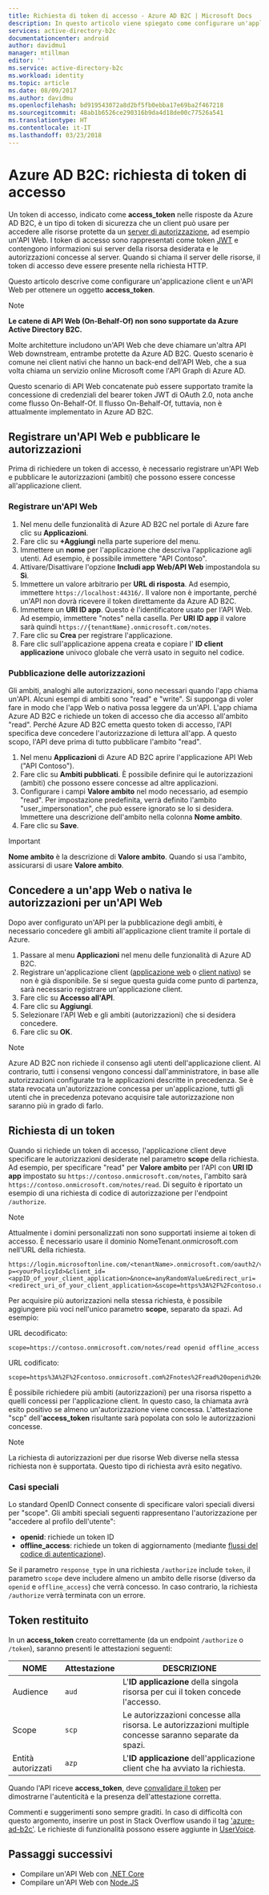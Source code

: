 ```yaml
---
title: Richiesta di token di accesso - Azure AD B2C | Microsoft Docs
description: In questo articolo viene spiegato come configurare un'applicazione client e acquisire un token di accesso.
services: active-directory-b2c
documentationcenter: android
author: davidmu1
manager: mtillman
editor: ''
ms.service: active-directory-b2c
ms.workload: identity
ms.topic: article
ms.date: 08/09/2017
ms.author: davidmu
ms.openlocfilehash: bd919543072a8d2bf5fb0ebba17e69ba2f467218
ms.sourcegitcommit: 48ab1b6526ce290316b9da4d18de00c77526a541
ms.translationtype: HT
ms.contentlocale: it-IT
ms.lasthandoff: 03/23/2018
---
```

# <a name="azure-ad-b2c-requesting-access-tokens"></a>Azure AD B2C: richiesta di token di accesso

Un token di accesso, indicato come **access\_token** nelle risposte da Azure AD B2C, è un tipo di token di sicurezza che un client può usare per accedere alle risorse protette da un [server di autorizzazione](https://docs.microsoft.com/azure/active-directory-b2c/active-directory-b2c-reference-protocols#the-basics), ad esempio un'API Web. I token di accesso sono rappresentati come token [JWT](https://docs.microsoft.com/azure/active-directory-b2c/active-directory-b2c-reference-tokens#types-of-tokens) e contengono informazioni sui server della risorsa desiderata e le autorizzazioni concesse al server. Quando si chiama il server delle risorse, il token di accesso deve essere presente nella richiesta HTTP.

Questo articolo descrive come configurare un'applicazione client e un'API Web per ottenere un oggetto **access\_token**.

> [!NOTE]
> **Le catene di API Web (On-Behalf-Of) non sono supportate da Azure Active Directory B2C.**
>
> Molte architetture includono un'API Web che deve chiamare un'altra API Web downstream, entrambe protette da Azure AD B2C. Questo scenario è comune nei client nativi che hanno un back-end dell'API Web, che a sua volta chiama un servizio online Microsoft come l'API Graph di Azure AD.
>
> Questo scenario di API Web concatenate può essere supportato tramite la concessione di credenziali del bearer token JWT di OAuth 2.0, nota anche come flusso On-Behalf-Of. Il flusso On-Behalf-Of, tuttavia, non è attualmente implementato in Azure AD B2C.

## <a name="register-a-web-api-and-publish-permissions"></a>Registrare un'API Web e pubblicare le autorizzazioni

Prima di richiedere un token di accesso, è necessario registrare un'API Web e pubblicare le autorizzazioni (ambiti) che possono essere concesse all'applicazione client.

### <a name="register-a-web-api"></a>Registrare un'API Web

1. Nel menu delle funzionalità di Azure AD B2C nel portale di Azure fare clic su **Applicazioni**.
1. Fare clic su **+Aggiungi** nella parte superiore del menu.
1. Immettere un **nome** per l'applicazione che descriva l'applicazione agli utenti. Ad esempio, è possibile immettere "API Contoso".
1. Attivare/Disattivare l'opzione **Includi app Web/API Web** impostandola su **Sì**.
1. Immettere un valore arbitrario per **URL di risposta**. Ad esempio, immettere `https://localhost:44316/`. Il valore non è importante, perché un'API non dovrà ricevere il token direttamente da Azure AD B2C.
1. Immettere un **URI ID app**. Questo è l'identificatore usato per l'API Web. Ad esempio, immettere "notes" nella casella. Per **URI ID app** il valore sarà quindi `https://{tenantName}.onmicrosoft.com/notes`.
1. Fare clic su **Crea** per registrare l'applicazione.
1. Fare clic sull'applicazione appena creata e copiare l' **ID client applicazione** univoco globale che verrà usato in seguito nel codice.

### <a name="publishing-permissions"></a>Pubblicazione delle autorizzazioni

Gli ambiti, analoghi alle autorizzazioni, sono necessari quando l'app chiama un'API. Alcuni esempi di ambiti sono "read" e "write". Si supponga di voler fare in modo che l'app Web o nativa possa leggere da un'API. L'app chiama Azure AD B2C e richiede un token di accesso che dia accesso all'ambito "read". Perché Azure AD B2C emetta questo token di accesso, l'API specifica deve concedere l'autorizzazione di lettura all'app. A questo scopo, l'API deve prima di tutto pubblicare l'ambito "read".

1. Nel menu **Applicazioni** di Azure AD B2C aprire l'applicazione API Web ("API Contoso").
1. Fare clic su **Ambiti pubblicati**. È possibile definire qui le autorizzazioni (ambiti) che possono essere concesse ad altre applicazioni.
1. Configurare i campi **Valore ambito** nel modo necessario, ad esempio "read". Per impostazione predefinita, verrà definito l'ambito "user_impersonation", che può essere ignorato se lo si desidera. Immettere una descrizione dell'ambito nella colonna **Nome ambito**.
1. Fare clic su **Save**.

> [!IMPORTANT]
> **Nome ambito** è la descrizione di **Valore ambito**. Quando si usa l'ambito, assicurarsi di usare **Valore ambito**.

## <a name="grant-a-native-or-web-app-permissions-to-a-web-api"></a>Concedere a un'app Web o nativa le autorizzazioni per un'API Web

Dopo aver configurato un'API per la pubblicazione degli ambiti, è necessario concedere gli ambiti all'applicazione client tramite il portale di Azure.

1. Passare al menu **Applicazioni** nel menu delle funzionalità di Azure AD B2C.
1. Registrare un'applicazione client ([applicazione web](active-directory-b2c-app-registration.md#register-a-web-app) o [client nativo](active-directory-b2c-app-registration.md#register-a-mobile-or-native-app)) se non è già disponibile. Se si segue questa guida come punto di partenza, sarà necessario registrare un'applicazione client.
1. Fare clic su **Accesso all'API**.
1. Fare clic su **Aggiungi**.
1. Selezionare l'API Web e gli ambiti (autorizzazioni) che si desidera concedere.
1. Fare clic su **OK**.

> [!NOTE]
> Azure AD B2C non richiede il consenso agli utenti dell'applicazione client. Al contrario, tutti i consensi vengono concessi dall'amministratore, in base alle autorizzazioni configurate tra le applicazioni descritte in precedenza. Se è stata revocata un'autorizzazione concessa per un'applicazione, tutti gli utenti che in precedenza potevano acquisire tale autorizzazione non saranno più in grado di farlo.

## <a name="requesting-a-token"></a>Richiesta di un token

Quando si richiede un token di accesso, l'applicazione client deve specificare le autorizzazioni desiderate nel parametro **scope** della richiesta. Ad esempio, per specificare "read" per **Valore ambito** per l'API con **URI ID app** impostato su `https://contoso.onmicrosoft.com/notes`, l'ambito sarà `https://contoso.onmicrosoft.com/notes/read`. Di seguito è riportato un esempio di una richiesta di codice di autorizzazione per l'endpoint `/authorize`.

> [!NOTE]
> Attualmente i domini personalizzati non sono supportati insieme ai token di accesso. È necessario usare il dominio NomeTenant.onmicrosoft.com nell'URL della richiesta.

```
https://login.microsoftonline.com/<tenantName>.onmicrosoft.com/oauth2/v2.0/authorize?p=<yourPolicyId>&client_id=<appID_of_your_client_application>&nonce=anyRandomValue&redirect_uri=<redirect_uri_of_your_client_application>&scope=https%3A%2F%2Fcontoso.onmicrosoft.com%2Fnotes%2Fread&response_type=code 
```

Per acquisire più autorizzazioni nella stessa richiesta, è possibile aggiungere più voci nell'unico parametro **scope**, separato da spazi. Ad esempio: 

URL decodificato:

```
scope=https://contoso.onmicrosoft.com/notes/read openid offline_access
```

URL codificato:

```
scope=https%3A%2F%2Fcontoso.onmicrosoft.com%2Fnotes%2Fread%20openid%20offline_access
```

È possibile richiedere più ambiti (autorizzazioni) per una risorsa rispetto a quelli concessi per l'applicazione client. In questo caso, la chiamata avrà esito positivo se almeno un'autorizzazione viene concessa. L'attestazione "scp" dell'**access\_token** risultante sarà popolata con solo le autorizzazioni concesse.

> [!NOTE] 
> La richiesta di autorizzazioni per due risorse Web diverse nella stessa richiesta non è supportata. Questo tipo di richiesta avrà esito negativo.

### <a name="special-cases"></a>Casi speciali

Lo standard OpenID Connect consente di specificare valori speciali diversi per "scope". Gli ambiti speciali seguenti rappresentano l'autorizzazione per "accedere al profilo dell'utente":

* **openid**: richiede un token ID
* **offline\_access**: richiede un token di aggiornamento (mediante [flussi del codice di autenticazione](active-directory-b2c-reference-oauth-code.md)).

Se il parametro `response_type` in una richiesta `/authorize` include `token`, il parametro `scope` deve includere almeno un ambito delle risorse (diverso da `openid` e `offline_access`) che verrà concesso. In caso contrario, la richiesta `/authorize` verrà terminata con un errore.

## <a name="the-returned-token"></a>Token restituito

In un **access\_token** creato correttamente (da un endpoint `/authorize` o `/token`), saranno presenti le attestazioni seguenti:

| NOME | Attestazione | DESCRIZIONE |
| --- | --- | --- |
|Audience |`aud` |L'**ID applicazione** della singola risorsa per cui il token concede l'accesso. |
|Scope |`scp` |Le autorizzazioni concesse alla risorsa. Le autorizzazioni multiple concesse saranno separate da spazi. |
|Entità autorizzati |`azp` |L'**ID applicazione** dell'applicazione client che ha avviato la richiesta. |

Quando l'API riceve **access\_token**, deve [convalidare il token](active-directory-b2c-reference-tokens.md) per dimostrarne l'autenticità e la presenza dell'attestazione corretta.

Commenti e suggerimenti sono sempre graditi. In caso di difficoltà con questo argomento, inserire un post in Stack Overflow usando il tag ['azure-ad-b2c'](https://stackoverflow.com/questions/tagged/azure-ad-b2c). Le richieste di funzionalità possono essere aggiunte in [UserVoice](https://feedback.azure.com/forums/169401-azure-active-directory/category/160596-b2c).

## <a name="next-steps"></a>Passaggi successivi

* Compilare un'API Web con [.NET Core](https://github.com/Azure-Samples/active-directory-b2c-dotnetcore-webapi)
* Compilare un'API Web con [Node.JS](https://github.com/Azure-Samples/active-directory-b2c-javascript-nodejs-webapi)
